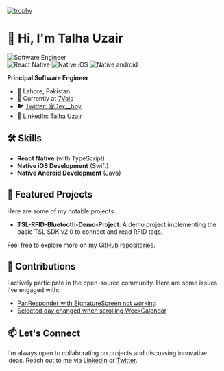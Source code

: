 [![trophy](https://github-profile-trophy.vercel.app/?username=talhauzair-28)](https://github.com/ryo-ma/github-profile-trophy)




# 👋 Hi, I'm Talha Uzair
![Software Engineer](https://img.shields.io/badge/Profile-Developer-blue?style=flat-square)  
![React Native](https://img.shields.io/badge/Mobile-React_Native-green?style=flat-square) 
![Native iOS](https://img.shields.io/badge/Native-iOS_Native-blue?style=flat-square)
![Native android](https://img.shields.io/badge/Native-android_Native-green?style=flat-square)  

**Principal Software Engineer**

- 📍 Lahore, Pakistan
- 🏢 Currently at [7Vals](https://github.com/7Vals)
- 🐦 [Twitter: @Dex__boy](https://twitter.com/Dex__boy)
- 💼 [LinkedIn: Talha Uzair](https://www.linkedin.com/in/talha-uzair-19505361/)



## 🛠️ Skills

- **React Native** (with TypeScript)
- **Native iOS Development** (Swift)
- **Native Android Development** (Java)


## 🌟 Featured Projects

Here are some of my notable projects:

- **TSL-RFID-Bluetooth-Demo-Project**: A demo project implementing the basic TSL SDK v2.0 to connect and read RFID tags.

Feel free to explore more on my [GitHub repositories](https://github.com/talhauzair-28?tab=repositories).

## 🤝 Contributions

I actively participate in the open-source community. Here are some issues I've engaged with:

- [PanResponder with SignatureScreen not working](https://github.com/facebook/react-native/issues/34467)
- [Selected day changed when scrolling WeekCalendar](https://github.com/wix/react-native-calendars/issues/1937)

## 📫 Let's Connect

I'm always open to collaborating on projects and discussing innovative ideas. Reach out to me via [LinkedIn](https://www.linkedin.com/in/talhauzair/) or [Twitter](https://twitter.com/Dex__boy).


<!--
**talhauzair-28/talhauzair-28** is a ✨ _special_ ✨ repository because its `README.md` (this file) appears on your GitHub profile.

Here are some ideas to get you started:

- 🔭 I’m currently working on ...
- 🌱 I’m currently learning ...
- 👯 I’m looking to collaborate on ...
- 🤔 I’m looking for help with ...
- 💬 Ask me about ...
- 📫 How to reach me: ...
- 😄 Pronouns: ...
- ⚡ Fun fact: ...
-->

